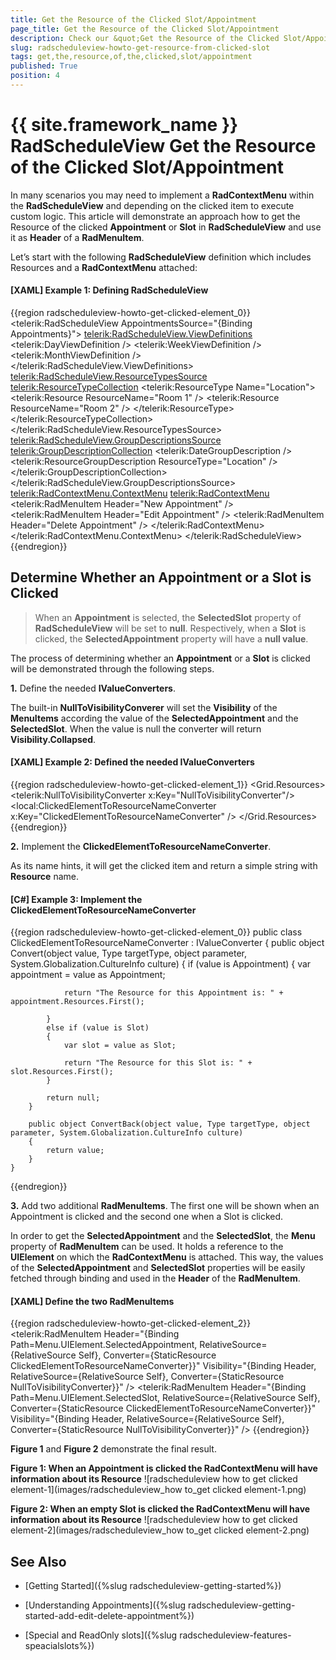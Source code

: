 ```yaml
---
title: Get the Resource of the Clicked Slot/Appointment
page_title: Get the Resource of the Clicked Slot/Appointment
description: Check our &quot;Get the Resource of the Clicked Slot/Appointment&quot; documentation article for the RadScheduleView {{ site.framework_name }} control.
slug: radscheduleview-howto-get-resource-from-clicked-slot
tags: get,the,resource,of,the,clicked,slot/appointment
published: True
position: 4
---
```


# {{ site.framework_name }} RadScheduleView Get the Resource of the Clicked Slot/Appointment

In many scenarios you may need to implement a __RadContextMenu__ within the __RadScheduleView__ and depending on the clicked item to execute custom logic. This article will demonstrate an approach how to get the Resource of the clicked __Appointment__ or __Slot__ in __RadScheduleView__ and use it as __Header__ of a __RadMenuItem__.

Let’s start with the following __RadScheduleView__ definition which includes Resources and a __RadContextMenu__ attached:

#### __[XAML] Example 1: Defining RadScheduleView__

{{region radscheduleview-howto-get-clicked-element_0}}
	<telerik:RadScheduleView AppointmentsSource="{Binding Appointments}">
	    <telerik:RadScheduleView.ViewDefinitions>
	        <telerik:DayViewDefinition />
	        <telerik:WeekViewDefinition />
	        <telerik:MonthViewDefinition />
	    </telerik:RadScheduleView.ViewDefinitions>
	    <telerik:RadScheduleView.ResourceTypesSource>
	        <telerik:ResourceTypeCollection>
	            <telerik:ResourceType Name="Location">
	                <telerik:Resource ResourceName="Room 1" />
	                <telerik:Resource ResourceName="Room 2" />
	            </telerik:ResourceType>
	        </telerik:ResourceTypeCollection>
	    </telerik:RadScheduleView.ResourceTypesSource>
	    <telerik:RadScheduleView.GroupDescriptionsSource>
	        <telerik:GroupDescriptionCollection>
	            <telerik:DateGroupDescription />
	            <telerik:ResourceGroupDescription ResourceType="Location" />
	        </telerik:GroupDescriptionCollection>
	    </telerik:RadScheduleView.GroupDescriptionsSource>
	    <telerik:RadContextMenu.ContextMenu>
	        <telerik:RadContextMenu>
	            <telerik:RadMenuItem Header="New Appointment" />
	            <telerik:RadMenuItem Header="Edit Appointment" />
	            <telerik:RadMenuItem Header="Delete Appointment" />
	        </telerik:RadContextMenu>
	    </telerik:RadContextMenu.ContextMenu>
	</telerik:RadScheduleView>
{{endregion}}

## Determine Whether an Appointment or a Slot is Clicked

> When an __Appointment__ is selected, the __SelectedSlot__ property of __RadScheduleView__ will be set to __null__. Respectively, when a __Slot__ is clicked, the __SelectedAppointment__ property will have a __null value__.

The process of determining whether an __Appointment__ or a __Slot__ is clicked will be demonstrated through the following steps.

**1.** Define the needed __IValueConverters__.

The built-in __NullToVisibilityConverer__  will set the __Visibility__ of the __MenuItems__ according the value of the __SelectedAppointment__ and the __SelectedSlot__. When the value is null the converter will return __Visibility.Collapsed__. 

#### __[XAML] Example 2: Defined the needed IValueConverters__

{{region radscheduleview-howto-get-clicked-element_1}}
	<Grid.Resources>
	    <telerik:NullToVisibilityConverter x:Key="NullToVisibilityConverter"/>
	    <local:ClickedElementToResourceNameConverter x:Key="ClickedElementToResourceNameConverter" />
	</Grid.Resources>
{{endregion}}


**2.** Implement the __ClickedElementToResourceNameConverter__. 

As its name hints, it will get the clicked item and return a simple string with __Resource__ name.

#### __[C#] Example 3: Implement the ClickedElementToResourceNameConverter__

{{region radscheduleview-howto-get-clicked-element_0}}
	public class ClickedElementToResourceNameConverter : IValueConverter
	{
	    public object Convert(object value, Type targetType, object parameter, System.Globalization.CultureInfo culture)
	    {
	        if (value is Appointment)
	        {
	            var appointment = value as Appointment;
	
	            return "The Resource for this Appointment is: " + appointment.Resources.First();
	
	        }
	        else if (value is Slot)
	        {
	            var slot = value as Slot;
	
	            return "The Resource for this Slot is: " + slot.Resources.First();
	        }
	
	        return null;
	    }
	
	    public object ConvertBack(object value, Type targetType, object parameter, System.Globalization.CultureInfo culture)
	    {
	        return value;
	    }
	}
{{endregion}}

**3.** Add two additional __RadMenuItems__. The first one will be shown when an Appointment is clicked and the second one when a Slot is clicked. 

In order to get the __SelectedAppointment__ and the __SelectedSlot__, the __Menu__ property of __RadMenuItem__ can be used. It holds a reference to the __UIElement__ on which the __RadContextMenu__ is attached. This way, the values of the __SelectedAppointment__ and __SelectedSlot__ properties will be easily fetched through binding and used in the __Header__ of the __RadMenuItem__.


#### __[XAML] Define the two RadMenuItems__

{{region radscheduleview-howto-get-clicked-element_2}}
	<telerik:RadMenuItem
	        Header="{Binding Path=Menu.UIElement.SelectedAppointment, RelativeSource={RelativeSource Self}, Converter={StaticResource ClickedElementToResourceNameConverter}}" 
	        Visibility="{Binding Header, RelativeSource={RelativeSource Self}, Converter={StaticResource NullToVisibilityConverter}}" />
	<telerik:RadMenuItem 
	        Header="{Binding Path=Menu.UIElement.SelectedSlot, RelativeSource={RelativeSource Self}, Converter={StaticResource ClickedElementToResourceNameConverter}}" 
	        Visibility="{Binding Header, RelativeSource={RelativeSource Self}, Converter={StaticResource NullToVisibilityConverter}}" />
{{endregion}}  


__Figure 1__ and __Figure 2__ demonstrate the final result.

__Figure 1: When an Appointment is clicked the RadContextMenu will have information about its Resource__
![radscheduleview how to get clicked element-1](images/radscheduleview_how to_get clicked element-1.png)

__Figure 2: When an empty Slot is clicked the RadContextMenu will have information about its Resource__
![radscheduleview how to get clicked element-2](images/radscheduleview_how to_get clicked element-2.png)

## See Also

 * [Getting Started]({%slug radscheduleview-getting-started%})

 * [Understanding Appointments]({%slug radscheduleview-getting-started-add-edit-delete-appointment%})

 * [Special and ReadOnly slots]({%slug radscheduleview-features-speacialslots%})
